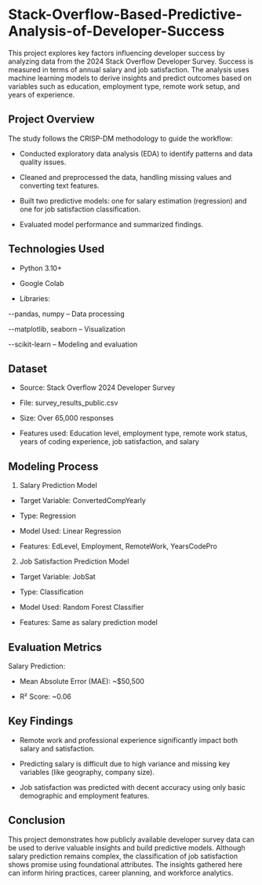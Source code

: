 # Stack-Overflow-Based-Predictive-Analysis-of-Developer-Success
This project explores key factors influencing developer success by analyzing data from the 2024 Stack Overflow Developer Survey. Success is measured in terms of annual salary and job satisfaction. The analysis uses machine learning models to derive insights and predict outcomes based on variables such as education, employment type, remote work setup, and years of experience.

## Project Overview
The study follows the CRISP-DM methodology to guide the workflow:

- Conducted exploratory data analysis (EDA) to identify patterns and data quality issues.

- Cleaned and preprocessed the data, handling missing values and converting text features.

- Built two predictive models: one for salary estimation (regression) and one for job satisfaction classification.

- Evaluated model performance and summarized findings.

## Technologies Used
- Python 3.10+

- Google Colab

- Libraries:

--pandas, numpy – Data processing

--matplotlib, seaborn – Visualization

--scikit-learn – Modeling and evaluation

## Dataset

- Source: Stack Overflow 2024 Developer Survey

- File: survey_results_public.csv

- Size: Over 65,000 responses

- Features used: Education level, employment type, remote work status, years of coding experience, job satisfaction, and salary

## Modeling Process

1. Salary Prediction Model

- Target Variable: ConvertedCompYearly

- Type: Regression

- Model Used: Linear Regression

- Features: EdLevel, Employment, RemoteWork, YearsCodePro

2. Job Satisfaction Prediction Model

- Target Variable: JobSat

- Type: Classification

- Model Used: Random Forest Classifier

- Features: Same as salary prediction model

## Evaluation Metrics

Salary Prediction:

- Mean Absolute Error (MAE): ~$50,500

- R² Score: ~0.06

## Key Findings

- Remote work and professional experience significantly impact both salary and satisfaction.

- Predicting salary is difficult due to high variance and missing key variables (like geography, company size).

- Job satisfaction was predicted with decent accuracy using only basic demographic and employment features.

## Conclusion

This project demonstrates how publicly available developer survey data can be used to derive valuable insights and build predictive models. Although salary prediction remains complex, the classification of job satisfaction shows promise using foundational attributes. The insights gathered here can inform hiring practices, career planning, and workforce analytics.


